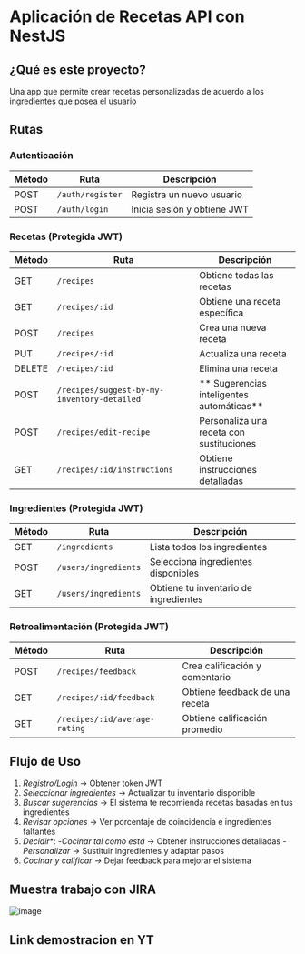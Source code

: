 # Aplicación de Recetas API con NestJS

## ¿Qué es este proyecto?

Una app que permite crear recetas personalizadas de acuerdo a los ingredientes que posea el usuario

## Rutas 

### Autenticación
| Método | Ruta              | Descripción                    |
|--------|-------------------|--------------------------------|
| POST   | `/auth/register`  | Registra un nuevo usuario      |
| POST   | `/auth/login`     | Inicia sesión y obtiene JWT    |

### Recetas (Protegida JWT)
| Método | Ruta                                    | Descripción                              |
|--------|-----------------------------------------|------------------------------------------|
| GET    | `/recipes`                              | Obtiene todas las recetas                |
| GET    | `/recipes/:id`                          | Obtiene una receta específica            |
| POST   | `/recipes`                              | Crea una nueva receta                    |
| PUT    | `/recipes/:id`                          | Actualiza una receta                     |
| DELETE | `/recipes/:id`                          | Elimina una receta                       |
| POST   | `/recipes/suggest-by-my-inventory-detailed` | ** Sugerencias inteligentes automáticas** |
| POST   | `/recipes/edit-recipe`                  | Personaliza una receta con sustituciones |
| GET    | `/recipes/:id/instructions`             | Obtiene instrucciones detalladas         |

### Ingredientes (Protegida JWT)
| Método | Ruta                    | Descripción                           |
|--------|-------------------------|---------------------------------------|
| GET    | `/ingredients`          | Lista todos los ingredientes          |
| POST   | `/users/ingredients`    | Selecciona ingredientes disponibles   |
| GET    | `/users/ingredients`    | Obtiene tu inventario de ingredientes |

### Retroalimentación (Protegida JWT)
| Método | Ruta                           | Descripción                        |
|--------|--------------------------------|------------------------------------|
| POST   | `/recipes/feedback`            | Crea calificación y comentario     |
| GET    | `/recipes/:id/feedback`        | Obtiene feedback de una receta     |
| GET    | `/recipes/:id/average-rating`  | Obtiene calificación promedio      |

## Flujo de Uso

1. *Registro/Login* → Obtener token JWT
2. *Seleccionar ingredientes* → Actualizar tu inventario disponible  
3. *Buscar sugerencias* → El sistema te recomienda recetas basadas en tus ingredientes
4. *Revisar opciones* → Ver porcentaje de coincidencia e ingredientes faltantes
5. *Decidir**: 
   -*Cocinar tal como está* → Obtener instrucciones detalladas
   -*Personalizar* → Sustituir ingredientes y adaptar pasos
6. *Cocinar y calificar* → Dejar feedback para mejorar el sistema

## Muestra trabajo con JIRA
![image](https://github.com/user-attachments/assets/1307c8a1-436b-402c-afc1-3c2f680658ed)


## Link demostracion en YT
